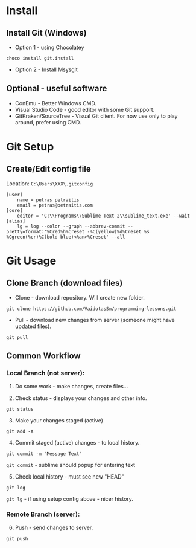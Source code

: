 
# Install

## Install Git (Windows)

* Option 1 - using Chocolatey

`choco install git.install`

* Option 2 - Install Msysgit


## Optional - useful software

* ConEmu - Better Windows CMD.
* Visual Studio Code - good editor with some Git support.
* GitKraken/SourceTree - Visual Git client. For now use only to play around, prefer using CMD. 


# Git Setup

## Create/Edit config file

Location: `C:\Users\XXX\.gitconfig`

```
[user]
	name = petras petraitis
	email = petras@petraitis.com
[core]
	editor = 'C:\\Programs\\Sublime Text 2\\sublime_text.exe' --wait
[alias]
	lg = log --color --graph --abbrev-commit --pretty=format:'%Cred%h%Creset -%C(yellow)%d%Creset %s %Cgreen(%cr)%C(bold blue)<%an>%Creset' --all
```

# Git Usage

## Clone Branch (download files)

* Clone - download repository. Will create new folder.

`git clone https://github.com/VaidotasSm/programming-lessons.git`

* Pull - download new changes from server (someone might have updated files).

`git pull`


## Common Workflow

### Local Branch (not server):

1. Do some work - make changes, create files...

2. Check status - displays your changes and other info.

`git status`

3. Make your changes staged (active)

`git add -A`

4. Commit staged (active) changes - to local history.

`git commit -m "Message Text"`

`git commit` - sublime should popup for entering text

5. Check local history - must see new "HEAD"

`git log`

`git lg` - if using setup config above - nicer history.


### Remote Branch (server):

6. Push - send changes to server.

`git push`








